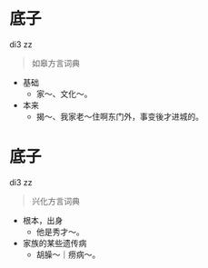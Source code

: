 # 底子
di3 zz
> 如皋方言词典
- 基础
  - 家～、文化～。
- 本来
  - 揭～、我家老～住啊东门外，事变後才进城的。

# 底子
di3 zz
> 兴化方言词典
- 根本，出身
  - 他是秀才～。
- 家族的某些遗传病
  - 胡臊～｜痨病～。
